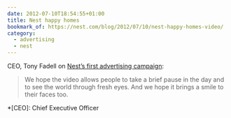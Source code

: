 ```yaml
---
date: 2012-07-10T18:54:55+01:00
title: Nest happy homes
bookmark_of: https://nest.com/blog/2012/07/10/nest-happy-homes-video/
category:
  - advertising
  - nest
---
```


CEO, Tony Fadell on [Nest’s first advertising campaign][1]:

> We hope the video allows people to take a brief pause in the day and to see the world through fresh eyes. And we hope it brings a smile to their faces too.

[1]: https://www.fastcompany.com/1681089/smart-thermostat-nest-looks-for-happy-homes-in-its-first-ad-campaign

*[CEO]: Chief Executive Officer

